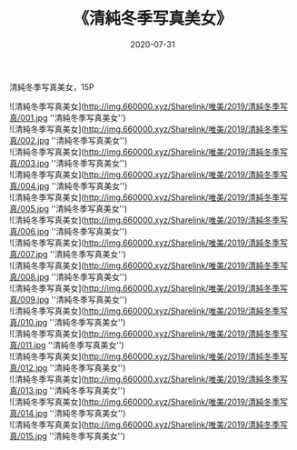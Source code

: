 ﻿---
layout: post
title:  《清純冬季写真美女》
date:   2020-07-31
img: http://img.660000.xyz/Sharelink/唯美/2019/清純冬季写真/000.jpg
categories: [美女, 清纯, 唯美]
---

清純冬季写真美女，15P

![清純冬季写真美女](http://img.660000.xyz/Sharelink/唯美/2019/清純冬季写真/001.jpg ''清純冬季写真美女'') <br>
![清純冬季写真美女](http://img.660000.xyz/Sharelink/唯美/2019/清純冬季写真/002.jpg ''清純冬季写真美女'') <br>
![清純冬季写真美女](http://img.660000.xyz/Sharelink/唯美/2019/清純冬季写真/003.jpg ''清純冬季写真美女'') <br>
![清純冬季写真美女](http://img.660000.xyz/Sharelink/唯美/2019/清純冬季写真/004.jpg ''清純冬季写真美女'') <br>
![清純冬季写真美女](http://img.660000.xyz/Sharelink/唯美/2019/清純冬季写真/005.jpg ''清純冬季写真美女'') <br>
![清純冬季写真美女](http://img.660000.xyz/Sharelink/唯美/2019/清純冬季写真/006.jpg ''清純冬季写真美女'') <br>
![清純冬季写真美女](http://img.660000.xyz/Sharelink/唯美/2019/清純冬季写真/007.jpg ''清純冬季写真美女'') <br>
![清純冬季写真美女](http://img.660000.xyz/Sharelink/唯美/2019/清純冬季写真/008.jpg ''清純冬季写真美女'') <br>
![清純冬季写真美女](http://img.660000.xyz/Sharelink/唯美/2019/清純冬季写真/009.jpg ''清純冬季写真美女'') <br>
![清純冬季写真美女](http://img.660000.xyz/Sharelink/唯美/2019/清純冬季写真/010.jpg ''清純冬季写真美女'') <br>
![清純冬季写真美女](http://img.660000.xyz/Sharelink/唯美/2019/清純冬季写真/011.jpg ''清純冬季写真美女'') <br>
![清純冬季写真美女](http://img.660000.xyz/Sharelink/唯美/2019/清純冬季写真/012.jpg ''清純冬季写真美女'') <br>
![清純冬季写真美女](http://img.660000.xyz/Sharelink/唯美/2019/清純冬季写真/013.jpg ''清純冬季写真美女'') <br>
![清純冬季写真美女](http://img.660000.xyz/Sharelink/唯美/2019/清純冬季写真/014.jpg ''清純冬季写真美女'') <br>
![清純冬季写真美女](http://img.660000.xyz/Sharelink/唯美/2019/清純冬季写真/015.jpg ''清純冬季写真美女'') <br>
